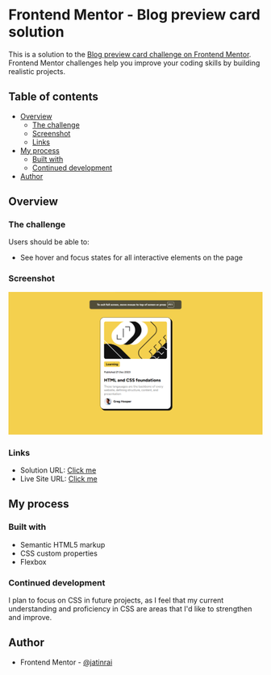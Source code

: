 # Frontend Mentor - Blog preview card solution

This is a solution to the [Blog preview card challenge on Frontend Mentor](https://www.frontendmentor.io/challenges/blog-preview-card-ckPaj01IcS). Frontend Mentor challenges help you improve your coding skills by building realistic projects. 

## Table of contents

- [Overview](#overview)
  - [The challenge](#the-challenge)
  - [Screenshot](#screenshot)
  - [Links](#links)
- [My process](#my-process)
  - [Built with](#built-with)
  - [Continued development](#continued-development)
- [Author](#author)

## Overview

### The challenge

Users should be able to:

- See hover and focus states for all interactive elements on the page

### Screenshot

![](./screenshot.png)

### Links

- Solution URL: [Click me](https://your-solution-url.com)
- Live Site URL: [Click me](https://your-live-site-url.com)

## My process

### Built with

- Semantic HTML5 markup
- CSS custom properties
- Flexbox

### Continued development

I plan to focus on CSS in future projects, as I feel that my current understanding and proficiency in CSS are areas that I'd like to strengthen and improve.

## Author

- Frontend Mentor - [@jatinrai](https://www.frontendmentor.io/profile/webycoderjatin)
